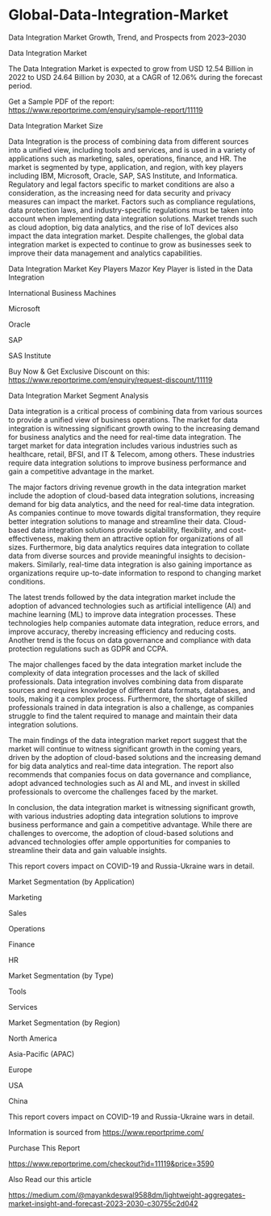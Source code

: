 # Global-Data-Integration-Market
Data Integration Market Growth, Trend, and Prospects from 2023–2030

Data Integration Market

The Data Integration Market is expected to grow from USD 12.54 Billion in 2022 to USD 24.64 Billion by 2030, at a CAGR of 12.06% during the forecast period.

Get a Sample PDF of the report: https://www.reportprime.com/enquiry/sample-report/11119

Data Integration Market Size

Data Integration is the process of combining data from different sources into a unified view, including tools and services, and is used in a variety of applications such as marketing, sales, operations, finance, and HR. The market is segmented by type, application, and region, with key players including IBM, Microsoft, Oracle, SAP, SAS Institute, and Informatica. Regulatory and legal factors specific to market conditions are also a consideration, as the increasing need for data security and privacy measures can impact the market. Factors such as compliance regulations, data protection laws, and industry-specific regulations must be taken into account when implementing data integration solutions. Market trends such as cloud adoption, big data analytics, and the rise of IoT devices also impact the data integration market. Despite challenges, the global data integration market is expected to continue to grow as businesses seek to improve their data management and analytics capabilities.

Data Integration Market Key Players
Mazor Key Player is listed in the Data Integration

International Business Machines

Microsoft

Oracle

SAP

SAS Institute

Buy Now & Get Exclusive Discount on this: https://www.reportprime.com/enquiry/request-discount/11119

Data Integration Market Segment Analysis

Data integration is a critical process of combining data from various sources to provide a unified view of business operations. The market for data integration is witnessing significant growth owing to the increasing demand for business analytics and the need for real-time data integration. The target market for data integration includes various industries such as healthcare, retail, BFSI, and IT & Telecom, among others. These industries require data integration solutions to improve business performance and gain a competitive advantage in the market.

The major factors driving revenue growth in the data integration market include the adoption of cloud-based data integration solutions, increasing demand for big data analytics, and the need for real-time data integration. As companies continue to move towards digital transformation, they require better integration solutions to manage and streamline their data. Cloud-based data integration solutions provide scalability, flexibility, and cost-effectiveness, making them an attractive option for organizations of all sizes. Furthermore, big data analytics requires data integration to collate data from diverse sources and provide meaningful insights to decision-makers. Similarly, real-time data integration is also gaining importance as organizations require up-to-date information to respond to changing market conditions.

The latest trends followed by the data integration market include the adoption of advanced technologies such as artificial intelligence (AI) and machine learning (ML) to improve data integration processes. These technologies help companies automate data integration, reduce errors, and improve accuracy, thereby increasing efficiency and reducing costs. Another trend is the focus on data governance and compliance with data protection regulations such as GDPR and CCPA.

The major challenges faced by the data integration market include the complexity of data integration processes and the lack of skilled professionals. Data integration involves combining data from disparate sources and requires knowledge of different data formats, databases, and tools, making it a complex process. Furthermore, the shortage of skilled professionals trained in data integration is also a challenge, as companies struggle to find the talent required to manage and maintain their data integration solutions.

The main findings of the data integration market report suggest that the market will continue to witness significant growth in the coming years, driven by the adoption of cloud-based solutions and the increasing demand for big data analytics and real-time data integration. The report also recommends that companies focus on data governance and compliance, adopt advanced technologies such as AI and ML, and invest in skilled professionals to overcome the challenges faced by the market.

In conclusion, the data integration market is witnessing significant growth, with various industries adopting data integration solutions to improve business performance and gain a competitive advantage. While there are challenges to overcome, the adoption of cloud-based solutions and advanced technologies offer ample opportunities for companies to streamline their data and gain valuable insights.

This report covers impact on COVID-19 and Russia-Ukraine wars in detail.

Market Segmentation (by Application)

Marketing

Sales

Operations

Finance

HR

Market Segmentation (by Type)

Tools

Services

Market Segmentation (by Region)

North America

Asia-Pacific (APAC)

Europe

USA

China

This report covers impact on COVID-19 and Russia-Ukraine wars in detail.

Information is sourced from https://www.reportprime.com/

Purchase This Report

https://www.reportprime.com/checkout?id=11119&price=3590

Also Read our this article

https://medium.com/@mayankdeswal9588dm/lightweight-aggregates-market-insight-and-forecast-2023-2030-c30755c2d042

